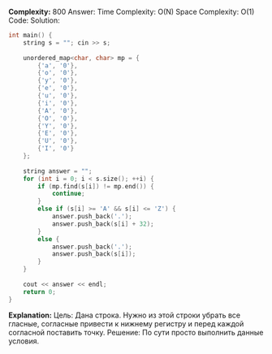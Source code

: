 **Complexity:** 800
Answer:
	Time Complexity: O(N)
	Space Complexity: O(1)
Code:
Solution:
```cpp 
int main() {  
    string s = ""; cin >> s;  
  
    unordered_map<char, char> mp = {  
	    {'a', '0'},  
	    {'o', '0'},  
	    {'y', '0'},  
	    {'e', '0'},  
	    {'u', '0'},  
	    {'i', '0'},  
	    {'A', '0'},  
	    {'O', '0'},  
	    {'Y', '0'},  
	    {'E', '0'},  
	    {'U', '0'},  
	    {'I', '0'}  
    };  
  
    string answer = "";  
    for (int i = 0; i < s.size(); ++i) {  
        if (mp.find(s[i]) != mp.end()) {  
            continue;  
        }  
        else if (s[i] >= 'A' && s[i] <= 'Z') {  
            answer.push_back('.');  
            answer.push_back(s[i] + 32);  
        }  
        else {  
            answer.push_back('.');  
            answer.push_back(s[i]);  
        }  
    }  
  
    cout << answer << endl;  
    return 0;  
}
```
**Explanation:**
	Цель: Дана строка. Нужно из этой строки убрать все гласные, согласные привести к нижнему регистру и перед каждой согласной поставить точку.
	Решение: По сути просто выполнить данные условия.